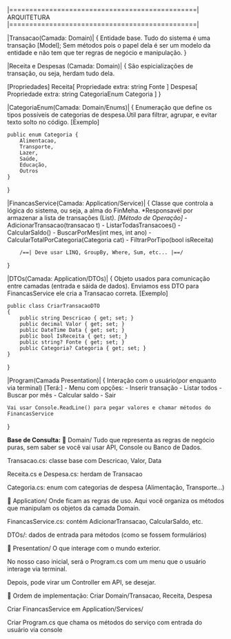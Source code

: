 |===============================================| ARQUITETURA |===============================================|

|Transacao(Camada: Domain)|
{
    Entidade base. Tudo do sistema é uma transação [Model];
    Sem métodos pois o papel dela é ser um modelo da entidade e não tem que ter regras de negócio e manipulação.
}

|Receita e Despesas (Camada: Domain)|
{
    São espicializações de transação, ou seja, herdam tudo dela.

[Propriedades]
    Receita[
        Propriedade extra: string Fonte
    ]
    Despesa[
        Propriedade extra: string CategoriaEnum Categoria
    ]
}

|CategoriaEnum(Camada: Domain/Enums)|
{
    Enumeração que define os tipos possíveis de categorias de despesa.Útil para filtrar, agrupar, e evitar texto solto no código.
    [Exemplo]

    public enum Categoria {
        Alimentacao,
        Transporte,
        Lazer,
        Saúde,
        Educação,
        Outros
    }
}

|FinancasService(Camada: Application/Service)|
{
    Classe que controla a lógica do sistema, ou seja, a alma do FinMeha.
    *Responsavél por armazenar a lista de transações (List<Transacao>).
    *[Método de Operação]*
        - AdicionarTransacao(transacao t)
        - ListarTodasTransacoes()
        - CalcularSaldo()
        - BuscarPorMes(int mes, int ano)
        - CalcularTotalPorCategoria(Categoria cat)
        - FiltrarPorTipo(bool isReceita)

        /==| Deve usar LINQ, GroupBy, Where, Sum, etc... |==/
}

|DTOs(Camada: Application/DTOs)|
{
    Objeto usados para comunicação entre camadas (entrada e sáida de dados). Enviamos ess DTO para FinancasService ele cria a Transacao correta.
    [Exemplo]

    public class CriarTransacaoDTO
    {
        public string Descricao { get; set; }
        public decimal Valor { get; set; }
        public DateTime Data { get; set; }
        public bool IsReceita { get; set; }
        public string? Fonte { get; set; }
        public Categoria? Categoria { get; set; }
    }
}

|Program(Camada Presentation)|
{
    Interação com o usuário(por enquanto via terminal)
    [Terá:]
        - Menu com opções:
            - Inserir transação
            - Listar todos
            - Buscar por mês
            - Calcular saldo
            - Sair

    Vai usar Console.ReadLine() para pegar valores e chamar métodos do FinancasService
}



________________________Base de Consulta:________________________
📁 Domain/
Tudo que representa as regras de negócio puras, sem saber se você vai usar API, Console ou Banco de Dados.

Transacao.cs: classe base com Descricao, Valor, Data

Receita.cs e Despesa.cs: herdam de Transacao

Categoria.cs: enum com categorias de despesa (Alimentação, Transporte...)

📁 Application/
Onde ficam as regras de uso. Aqui você organiza os métodos que manipulam os objetos da camada Domain.

FinancasService.cs: contém AdicionarTransacao, CalcularSaldo, etc.

DTOs/: dados de entrada para métodos (como se fossem formulários)

📁 Presentation/
O que interage com o mundo exterior.

No nosso caso inicial, será o Program.cs com um menu que o usuário interage via terminal.

Depois, pode virar um Controller em API, se desejar.

🚀 Ordem de implementação:
Criar Domain/Transacao, Receita, Despesa

Criar FinancasService em Application/Services/

Criar Program.cs que chama os métodos do serviço com entrada do usuário via console
